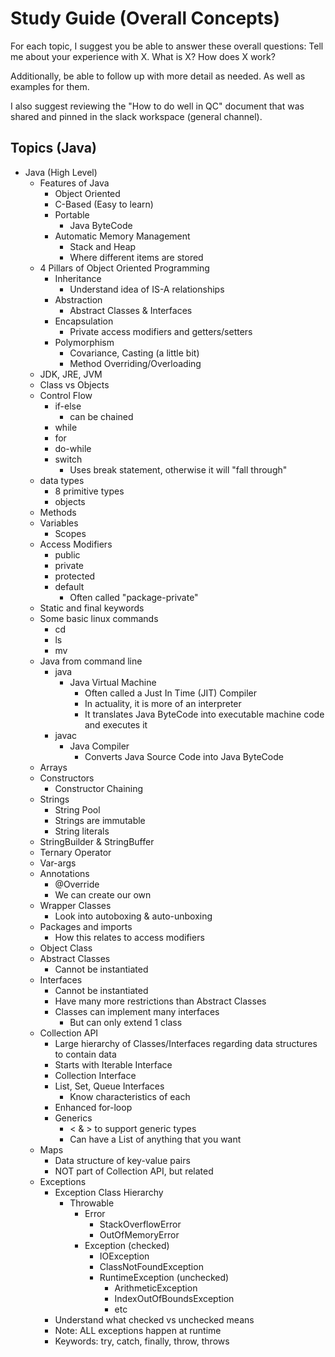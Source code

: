 # Study Guide (Overall Concepts)

For each topic, I suggest you be able to answer these overall questions:
  Tell me about your experience with X.
  What is X?
  How does X work?

Additionally, be able to follow up with more detail as needed.
As well as examples for them.

I also suggest reviewing the "How to do well in QC" document that was shared and pinned in the slack workspace (general channel).

## Topics (Java)
- Java (High Level)
  - Features of Java
    - Object Oriented
    - C-Based (Easy to learn)
    - Portable
      - Java ByteCode
    - Automatic Memory Management
      - Stack and Heap
      - Where different items are stored
  - 4 Pillars of Object Oriented Programming
    - Inheritance
      - Understand idea of IS-A relationships
    - Abstraction
      - Abstract Classes & Interfaces
    - Encapsulation
      - Private access modifiers and getters/setters
    - Polymorphism
      - Covariance, Casting (a little bit)
      - Method Overriding/Overloading
  - JDK, JRE, JVM
  - Class vs Objects
  - Control Flow
    - if-else
      - can be chained
    - while
    - for
    - do-while
    - switch
      - Uses break statement, otherwise it will "fall through"
  - data types
    - 8 primitive types
    - objects
  - Methods
  - Variables
    - Scopes
  - Access Modifiers
    - public
    - private
    - protected
    - default
      - Often called "package-private"
  - Static and final keywords
  - Some basic linux commands
    - cd
    - ls
    - mv
  - Java from command line
    - java
      - Java Virtual Machine
        - Often called a Just In Time (JIT) Compiler
        - In actuality, it is more of an interpreter
        - It translates Java ByteCode into executable machine code and executes it
    - javac
      - Java Compiler
        - Converts Java Source Code into Java ByteCode
  - Arrays
  - Constructors
    - Constructor Chaining
  - Strings
    - String Pool
    - Strings are immutable
    - String literals
  - StringBuilder & StringBuffer
  - Ternary Operator
  - Var-args
  - Annotations
    - @Override
    - We can create our own
  - Wrapper Classes
    - Look into autoboxing & auto-unboxing
  - Packages and imports
    - How this relates to access modifiers
  - Object Class
  - Abstract Classes
    - Cannot be instantiated
  - Interfaces
    - Cannot be instantiated
    - Have many more restrictions than Abstract Classes
    - Classes can implement many interfaces
      - But can only extend 1 class
  - Collection API
    - Large hierarchy of Classes/Interfaces regarding data structures to contain data
    - Starts with Iterable Interface
    - Collection Interface
    - List, Set, Queue Interfaces
      - Know characteristics of each
    - Enhanced for-loop
    - Generics
      - < & > to support generic types
      - Can have a List of anything that you want
  - Maps
    - Data structure of key-value pairs
    - NOT part of Collection API, but related
  - Exceptions
    - Exception Class Hierarchy
      - Throwable
        - Error
          - StackOverflowError
          - OutOfMemoryError
        - Exception (checked)
          - IOException
          - ClassNotFoundException
          - RuntimeException (unchecked)
            - ArithmeticException
            - IndexOutOfBoundsException
            - etc
    - Understand what checked vs unchecked means
    - Note: ALL exceptions happen at runtime
    - Keywords: try, catch, finally, throw, throws
